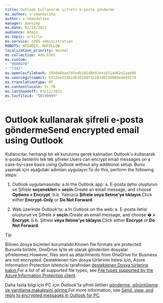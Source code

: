 ```yaml
---
title: Outlook kullanarak şifreli e-posta gönderme
ms.author: v-smandalika
author: v-smandalika
manager: dansimp
ms.date: 02/24/2021
audience: Admin
ms.topic: article
ms.service: o365-administration
ROBOTS: NOINDEX, NOFOLLOW
localization_priority: Normal
ms.collection: Adm_O365
ms.custom:
- "9000078"
- "7342"
ms.openlocfilehash: 59b6b6bae745edb18148b92e4a5514d62e2aa086
ms.sourcegitcommit: 6312ee31561db36104f32282d019d069ede69174
ms.translationtype: MT
ms.contentlocale: tr-TR
ms.lasthandoff: 03/11/2021
ms.locfileid: "50749999"
---
```

# <a name="send-encrypted-email-using-outlook"></a><span data-ttu-id="ff877-102">Outlook kullanarak şifreli e-posta gönderme</span><span class="sxs-lookup"><span data-stu-id="ff877-102">Send encrypted email using Outlook</span></span>

<span data-ttu-id="ff877-103">Kullanıcılar, herhangi bir ek kuruluma gerek kalmadan Outlook'u kullanarak e-posta iletilerini tek tek şifreler.</span><span class="sxs-lookup"><span data-stu-id="ff877-103">Users can encrypt email messages on a case-by-case basis using Outlook without any additional setup.</span></span> <span data-ttu-id="ff877-104">Bunu yapmak için aşağıdaki adımları uygulayın:</span><span class="sxs-lookup"><span data-stu-id="ff877-104">To do this, perform the following steps:</span></span>

1. <span data-ttu-id="ff877-105">Outlook uygulamasında: a.</span><span class="sxs-lookup"><span data-stu-id="ff877-105">In the Outlook app: a.</span></span> <span data-ttu-id="ff877-106">E-posta iletisi oluşturun ve Şifrele **seçenekleri > seçin.**</span><span class="sxs-lookup"><span data-stu-id="ff877-106">Create an email message, and choose **Options > Encrypt**.</span></span> 
    <span data-ttu-id="ff877-107">b.</span><span class="sxs-lookup"><span data-stu-id="ff877-107">b.</span></span> <span data-ttu-id="ff877-108">Yalnızca **Şifrele veya** **Iletme'ye tıklayın.**</span><span class="sxs-lookup"><span data-stu-id="ff877-108">Click either **Encrypt-Only** or **Do Not Forward**.</span></span>

2. <span data-ttu-id="ff877-109">Web üzerinde Outlook'ta: a.</span><span class="sxs-lookup"><span data-stu-id="ff877-109">In Outlook on the web: a.</span></span> <span data-ttu-id="ff877-110">E-posta iletisi oluşturun ve Şifrele **> seçin.**</span><span class="sxs-lookup"><span data-stu-id="ff877-110">Create an email message, and choose **� > Encrypt**.</span></span>
    <span data-ttu-id="ff877-111">b.</span><span class="sxs-lookup"><span data-stu-id="ff877-111">b.</span></span> <span data-ttu-id="ff877-112">Şifrele **veya** **Iletme'ye tıklayın.**</span><span class="sxs-lookup"><span data-stu-id="ff877-112">Click either **Encrypt** or **Do Not Forward**.</span></span>

> [!TIP]
> <span data-ttu-id="ff877-113">Bilinen dosya biçimleri korumalıdır.</span><span class="sxs-lookup"><span data-stu-id="ff877-113">Known file formats are protected.</span></span> <span data-ttu-id="ff877-114">Bununla birlikte, OneDrive İş'te ek olarak gönderilen dosyalar şifrelenmez.</span><span class="sxs-lookup"><span data-stu-id="ff877-114">However, files sent as attachments from OneDrive for Business are not encrypted.</span></span> <span data-ttu-id="ff877-115">Desteklenen tüm dosya türlerinin listesi için, Azure Information Protection istemcisi tarafından [desteklenen Dosya türlerine bakın.](https://docs.microsoft.com/azure/information-protection/rms-client/client-admin-guide-file-types)</span><span class="sxs-lookup"><span data-stu-id="ff877-115">For a list of all supported file types, see [File types supported by the Azure Information Protection client](https://docs.microsoft.com/azure/information-protection/rms-client/client-admin-guide-file-types).</span></span>

<span data-ttu-id="ff877-116">Daha fazla bilgi için PC için Outlook'ta şifreli iletileri [gönderme, görüntüleme ve yanıtlama makalesini görme.](https://support.microsoft.com/topic/send-view-and-reply-to-encrypted-messages-in-outlook-for-pc-eaa43495-9bbb-4fca-922a-df90dee51980)</span><span class="sxs-lookup"><span data-stu-id="ff877-116">For more information, see [Send, view, and reply to encrypted messages in Outlook for PC](https://support.microsoft.com/topic/send-view-and-reply-to-encrypted-messages-in-outlook-for-pc-eaa43495-9bbb-4fca-922a-df90dee51980).</span></span>



